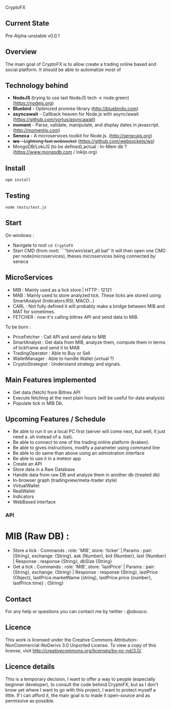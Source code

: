 CryptoFX

## Current State
Pre-Alpha-unstable v0.0.1

## Overview

The main goal of CryptoFX is to allow create a trading online based and social platform.
It should be able to automatize most of

## Technology behind
* **NodeJS** (trying to use last NodeJS tech -> node.green) (https://nodejs.org)
* **Bluebird** - Optimized promise library (http://bluebirdjs.com) 
* **asyncawait** - Callback heaven for Node.js with async/await (https://github.com/yortus/asyncawait)
* **moment** - Parse, validate, manipulate, and display dates in javascript. (http://momentjs.com)
* **Seneca** - A microservices toolkit for Node.js. (http://senecajs.org)
* ~~**ws** - Lightning fast websocket~~ (https://github.com/websockets/ws)
* MongoDB/LokiJS (to be defined),actual : In-Mem db ? (https://www.mongodb.com / lokijs.org)

## Install
```npm install```

## Testing 
```node tests/test.js```

## Start 
On windows :
 - Navigate to root ```cd CryptoFX```
 - Start CMD (from root) ```"bin/win/start_all.bat"
 It will then open one CMD per node(microservices), theses microservices being connected by seneca 

## MicroServices 
- MIB : Mainly used as a tick store | HTTP : 12121
- MAB : Mainly used to store analyzed tick. These ticks are stored using SmartAnalyst (Indicators:RSI, MACD...)
- CARL : Not fully defined it will probably make a bridge between MIB and MAT for sometimes.
- FETCHER : now it's calling bittrex API and send data to MIB.

To be born : 

- PriceFetcher : Call API and send data to MIB
- SmartAnalyst : Get data from MIB, analyze them, compute them in terms of tickframe and send it to MAB
- TradingOperator : Able to Buy or Sell
- WalletManager : Able to handle Wallet (virtual ?)
- CryptoStrategist : Understand strategy and signals.

## Main Features implemented

* Get data (fetch) from Bittrex API
* Execute fetching at the next plain hours (will be useful for data analysis)
* Populate tick in MIB Db.

## Upcoming Features / Schedule

* Be able to run it on a local PC first (server will come next, but well, It just need a .sh instead of a .bat).
* Be able to connect to one of the trading online platform (kraken).
* Be able to gives instructions, modify a parameter using command line
* Be able to do same than above using an admistration interface
* Be able to use it in a meteor app
* Create an API
* Store data in a Raw Database
* Handle data from raw DB and analyze them in another db (treated db)
* In-browser graph (tradingview/meta-trader style)
* VirtualWallet
* RealWallet
* Indicators
* WebBased interface

### API 
# MIB (Raw DB) : 

* Store a tick :  Commands : role: 'MIB', store: 'ticker' | Params :  pair: {String}, exchange: {String}, ask {Number}, bid {Number}, last {Number} | Response : response {String}, dbSize {String}
* Get a tick : Commands : role: 'MIB', store: 'lastPrice' | Params :  pair: {String}, exchange: {String} | Response : response {String}, lastPrice {Object}, lastPrice.marketName {string}, lastPrice.price {number}, lastPrice.time} : {String}


## Contact

For any help or questions you can contact me by twitter : @obusco.

## Licence

This work is licensed under the Creative Commons
Attribution-NonCommercial-NoDerivs 3.0 Unported License.
To view a copy of this license, visit
http://creativecommons.org/licenses/by-nc-nd/3.0/.

## Licence details

This is a temporary decision, I want to offer a way to people (especially beginner developer), to consult the code behind
CryptoFX, but as I don't know yet where I want to go with this project, I want to protect myself a little.
If I can afford it, the main goal is to made it open-source and as permissive as possible.
